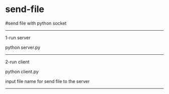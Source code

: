 # send-file
#send file with python socket
______________________
1-run server 

python server.py
______________________
2-run client

python client.py

input file name for send file to the server
______________________
